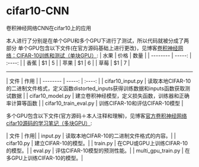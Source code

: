 # cifar10-CNN
卷积神经网络CNN在cifar10上的应用

本人进行了分别是在单个GPU和多个GPU下进行了测试，所以代码就被分成了两部分
单个GPU包含以下文件(在官方源码基础上进行更改)，见博客[卷积神经网络：CIFAR-10训练和测试（单块GPU）](https://blog.csdn.net/weixin_42111770/article/details/81940601):
| 水果        | 价格    |  数量  |
| --------   | -----:   | :----: |
| 香蕉        | $1      |   5    |
| 苹果        | $1      |   6    |
| 草莓        | $1      |   7    |

---------------------


| 文件  | 作用 |
| --------   | -----:   | :----: |
| cifar10_input.py  | 读取本地CIFAR-10的二进制文件格式，定义函数distorted_inputs获得训练数据和inputs函数获取测试数据 |
| cifar10_model.py  | 建立卷积神经模型，定义损失函数，训练器和正确率计算等函数 |
| cifar10_train_eval.py | 训练CIFAR-10和评估CIFAR-10模型 |

多个GPU包含以下文件(官方源码＋本人注释和理解)，见博客[官方卷积神经网络cifar10源码的学习笔记（多块GPU）](https://blog.csdn.net/weixin_42111770/article/details/82685668):

|  文件  | 作用|
|  input.py  | 读取本地CIFAR-10的二进制文件格式的内容。|
|  cifar10.py | 建立CIFAR-10的模型。|
| train.py | 在CPU或GPU上训练CIFAR-10的模型。|
|  eval.py | 评估CIFAR-10模型的预测性能。|
| multi_gpu_train.py | 在多GPU上训练CIFAR-10的模型。|
